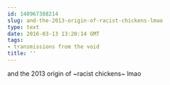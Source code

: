 ```yaml
---
id: 140967388214
slug: and-the-2013-origin-of-racist-chickens-lmao
type: text
date: 2016-03-13 13:20:14 GMT
tags:
- transmissions from the void
title: ''
---
```


and the 2013 origin of ~racist chickens~ lmao